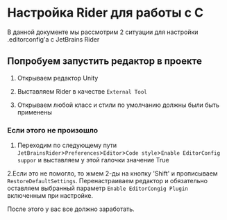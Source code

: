 # Настройка Rider для работы с C #

В данной документе мы рассмотрим 2 ситуации для настройки .editorconfig'a c JetBrains Rider

## Попробуем запустить редактор в проекте

1. Открываем редактор Unity
2. Выставляем Rider в качестве `External Tool`

3. Открываем любой класс и стили по умолчанию должны были быть применены

### Если этого не произошло

1. Переходим по следующему пути `JetBrainsRider`>`Preferences`>`Editor`>`Code style`>`Enable EditorConfig suppor` и выставляем у этой галочки значение True

2.Если это не помогло, то жмем 2-ды на кнопку 'Shift' и прописываем `RestoreDefaultSettings`. Перенастраиваем редактор и обязательно оставляем выбранный параметр `Enable EditorCongig Plugin` включенным при настройке.

После этого у вас все должно заработать.